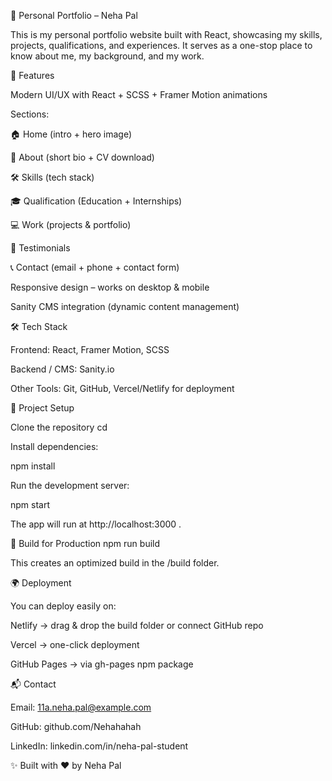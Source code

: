 🚀 Personal Portfolio – Neha Pal

This is my personal portfolio website built with React, showcasing my skills, projects, qualifications, and experiences.
It serves as a one-stop place to know about me, my background, and my work.

🌟 Features

Modern UI/UX with React + SCSS + Framer Motion animations

Sections:

🏠 Home (intro + hero image)

🙋 About (short bio + CV download)

🛠 Skills (tech stack)

🎓 Qualification (Education + Internships)

💻 Work (projects & portfolio)

💬 Testimonials

📞 Contact (email + phone + contact form)

Responsive design – works on desktop & mobile

Sanity CMS integration (dynamic content management)

🛠 Tech Stack

Frontend: React, Framer Motion, SCSS

Backend / CMS: Sanity.io

Other Tools: Git, GitHub, Vercel/Netlify for deployment

📂 Project Setup

Clone the repository
cd <your-repo>


Install dependencies:

npm install


Run the development server:

npm start


The app will run at http://localhost:3000
.

🚀 Build for Production
npm run build


This creates an optimized build in the /build folder.

🌍 Deployment

You can deploy easily on:

Netlify → drag & drop the build folder or connect GitHub repo

Vercel → one-click deployment

GitHub Pages → via gh-pages npm package

📬 Contact

Email: 11a.neha.pal@example.com

GitHub: github.com/Nehahahah

LinkedIn: linkedin.com/in/neha-pal-student

✨ Built with ❤️ by Neha Pal
